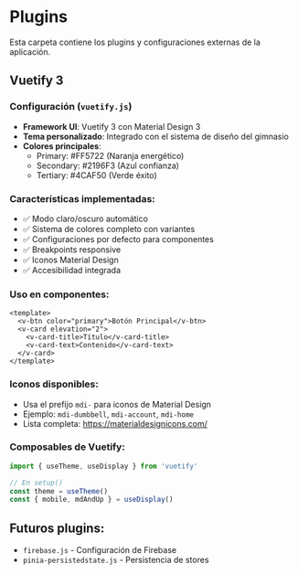 # Plugins

Esta carpeta contiene los plugins y configuraciones externas de la aplicación.

## Vuetify 3

### Configuración (`vuetify.js`)

- **Framework UI**: Vuetify 3 con Material Design 3
- **Tema personalizado**: Integrado con el sistema de diseño del gimnasio
- **Colores principales**:
  - Primary: #FF5722 (Naranja energético)
  - Secondary: #2196F3 (Azul confianza)
  - Tertiary: #4CAF50 (Verde éxito)

### Características implementadas:

- ✅ Modo claro/oscuro automático
- ✅ Sistema de colores completo con variantes
- ✅ Configuraciones por defecto para componentes
- ✅ Breakpoints responsive
- ✅ Iconos Material Design
- ✅ Accesibilidad integrada

### Uso en componentes:

```vue
<template>
  <v-btn color="primary">Botón Principal</v-btn>
  <v-card elevation="2">
    <v-card-title>Título</v-card-title>
    <v-card-text>Contenido</v-card-text>
  </v-card>
</template>
```

### Iconos disponibles:

- Usa el prefijo `mdi-` para iconos de Material Design
- Ejemplo: `mdi-dumbbell`, `mdi-account`, `mdi-home`
- Lista completa: https://materialdesignicons.com/

### Composables de Vuetify:

```javascript
import { useTheme, useDisplay } from 'vuetify'

// En setup()
const theme = useTheme()
const { mobile, mdAndUp } = useDisplay()
```

## Futuros plugins:

- `firebase.js` - Configuración de Firebase
- `pinia-persistedstate.js` - Persistencia de stores
